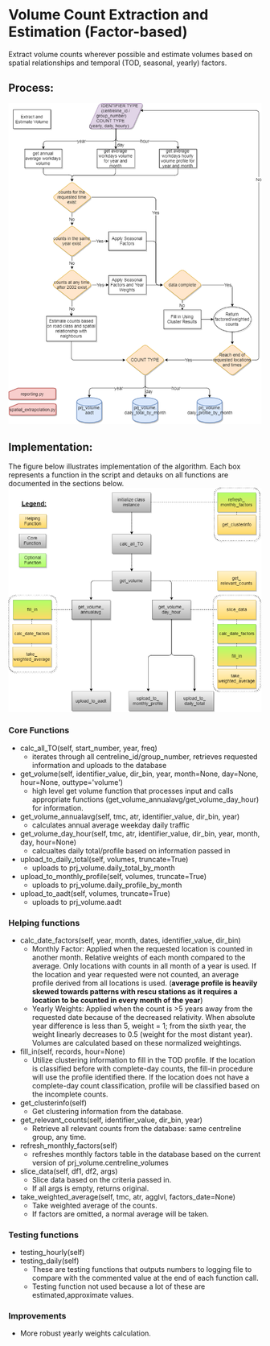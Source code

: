 # Volume Count Extraction and Estimation (Factor-based)

Extract volume counts wherever possible and estimate volumes based on spatial relationships and temporal (TOD, seasonal, yearly) factors.

## Process:
![volume_model_3.png](img/volume_model_3.png)

## Implementation:
The figure below illustrates implementation of the algorithm. Each box represents a function in the script and detauks on all functions are documented in the sections below.
![volume_model_4.png](img/volume_model_4.png)
### Core Functions
* calc_all_TO(self, start_number, year, freq)
  - iterates through all centreline_id/group_number, retrieves requested information and uploads to the database
* get_volume(self, identifier_value, dir_bin, year, month=None, day=None, hour=None, outtype='volume')
  - high level get volume function that processes input and calls appropriate functions (get_volume_annualavg/get_volume_day_hour) for information.
* get_volume_annualavg(self, tmc, atr, identifier_value, dir_bin, year)
  - calculates annual average weekday daily traffic
* get_volume_day_hour(self, tmc, atr, identifier_value, dir_bin, year, month, day, hour=None)
  - calcualtes daily total/profile based on information passed in
* upload_to_daily_total(self, volumes, truncate=True)
  - uploads to prj_volume.daily_total_by_month
* upload_to_monthly_profile(self, volumes, truncate=True)
  - uploads to prj_volume.daily_profile_by_month
* upload_to_aadt(self, volumes, truncate=True)
  - uploads to prj_volume.aadt
  
### Helping functions
* calc_date_factors(self, year, month, dates, identifier_value, dir_bin)
  - Monthly Factor: Applied when the requested location is counted in another month. Relative weights of each month compared to the average. Only locations with counts in all month of a year is used. If the location and year requested were not counted, an average profile derived from all locations is used. (**average profile is heavily skewed towards patterns with rescu stations as it requires a location to be counted in every month of the year**)
  - Yearly Weights: Applied when the count is >5 years away from the requested date because of the decreased relativity. When absolute year difference is less than 5, weight = 1; from the sixth year, the weight linearly decreases to 0.5 (weight for the most distant year). Volumes are calculated based on these normalized weightings.
* fill_in(self, records, hour=None)
  - Utilize clustering information to fill in the TOD profile. If the location is classified before with complete-day counts, the fill-in procedure will use the profile identified there. If the location does not have a complete-day count classification, profile will be classified based on the incomplete counts. 
* get_clusterinfo(self)
  - Get clustering information from the database.
* get_relevant_counts(self, identifier_value, dir_bin, year)
  - Retrieve all relevant counts from the database: same centreline group, any time.
* refresh_monthly_factors(self)
  - refreshes monthly factors table in the database based on the current version of prj_volume.centreline_volumes
* slice_data(self, df1, df2, args)
  - Slice data based on the criteria passed in. 
  - If all args is empty, returns original.
* take_weighted_average(self, tmc, atr, agglvl, factors_date=None)
  - Take weighted average of the counts. 
  - If factors are omitted, a normal average will be taken.
### Testing functions
* testing_hourly(self)
* testing_daily(self)
  - These are testing functions that outputs numbers to logging file to compare with the commented value at the end of each function call.
  - Testing function not used because a lot of these are estimated,approximate values.

### Improvements
* More robust yearly weights calculation.
